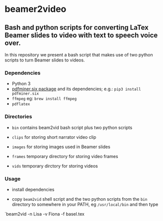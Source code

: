 # beamer2video

## Bash and python scripts for converting LaTex Beamer slides to video with text to speech voice over.

In this repository we present a bash script that makes use of two python scripts to 
turn Beamer slides to videos.

### Dependencies

* Python 3
* [pdfminer.six package](https://github.com/pdfminer/pdfminer.six) and its dependencies; e.g.: `pip3 install pdfminer.six`
* `ffmpeg` eg: `brew install ffmpeg`
* `pdflatex`

### Directories

* `bin` 
contains beam2vid bash script plus two python scripts

* `clips` 
for storing short narrator video clip

* `images` 
for storing images used in Beamer slides

* `frames` 
temporary directory for storing video frames

* `vids` 
temporary dirctory for storing videos

### Usage

* install dependencies

* copy `beam2vid` shell script and the two python scripts from the `bin`
directory to somewhere in your PATH, eg `/usr/local/bin` and then type

`beam2vid -n Lisa -v Fiona -f basel.tex


